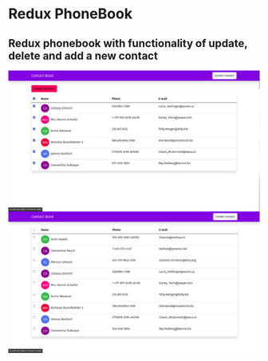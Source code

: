 # Redux PhoneBook 
## Redux phonebook with functionality of update, delete and add a new contact

<img align="center" src="https://github.com/Rahulbeniwal26119/redux-phonebook/blob/master/public/redux1.png" width="1200px" alt="screenshot1"/>
<img align="center" src="https://github.com/Rahulbeniwal26119/redux-phonebook/blob/master/public/redux2.png" width="1200px" alt="screenshot2"/>
